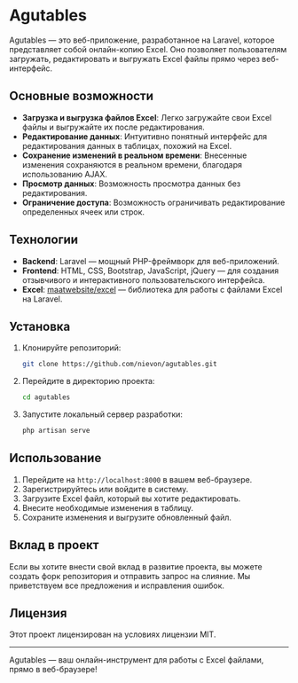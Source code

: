 # Agutables

Agutables — это веб-приложение, разработанное на Laravel, которое представляет собой онлайн-копию Excel. Оно позволяет пользователям загружать, редактировать и выгружать Excel файлы прямо через веб-интерфейс.

## Основные возможности

- **Загрузка и выгрузка файлов Excel**: Легко загружайте свои Excel файлы и выгружайте их после редактирования.
- **Редактирование данных**: Интуитивно понятный интерфейс для редактирования данных в таблицах, похожий на Excel.
- **Сохранение изменений в реальном времени**: Внесенные изменения сохраняются в реальном времени, благодаря использованию AJAX.
- **Просмотр данных**: Возможность просмотра данных без редактирования.
- **Ограничение доступа**: Возможность ограничивать редактирование определенных ячеек или строк.

## Технологии

- **Backend**: Laravel — мощный PHP-фреймворк для веб-приложений.
- **Frontend**: HTML, CSS, Bootstrap, JavaScript, jQuery — для создания отзывчивого и интерактивного пользовательского интерфейса.
- **Excel**: [maatwebsite/excel](https://github.com/Maatwebsite/Laravel-Excel) — библиотека для работы с файлами Excel на Laravel.

## Установка

1. Клонируйте репозиторий:
    ```bash
    git clone https://github.com/nievon/agutables.git
    ```

2. Перейдите в директорию проекта:
    ```bash
    cd agutables
    ```

3. Запустите локальный сервер разработки:
    ```bash
    php artisan serve
    ```

## Использование

1. Перейдите на `http://localhost:8000` в вашем веб-браузере.
2. Зарегистрируйтесь или войдите в систему.
3. Загрузите Excel файл, который вы хотите редактировать.
4. Внесите необходимые изменения в таблицу.
5. Сохраните изменения и выгрузите обновленный файл.

## Вклад в проект

Если вы хотите внести свой вклад в развитие проекта, вы можете создать форк репозитория и отправить запрос на слияние. Мы приветствуем все предложения и исправления ошибок.

## Лицензия

Этот проект лицензирован на условиях лицензии MIT. 

---

Agutables — ваш онлайн-инструмент для работы с Excel файлами, прямо в веб-браузере!